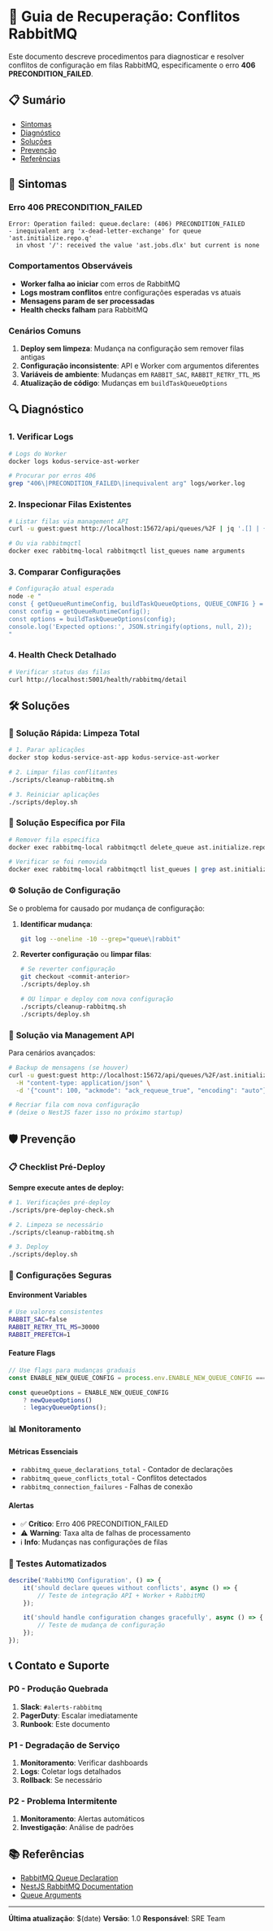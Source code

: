 # 🔧 Guia de Recuperação: Conflitos RabbitMQ

Este documento descreve procedimentos para diagnosticar e resolver conflitos de configuração em filas RabbitMQ, especificamente o erro **406 PRECONDITION_FAILED**.

## 📋 Sumário

- [Sintomas](#sintomas)
- [Diagnóstico](#diagnóstico)
- [Soluções](#soluções)
- [Prevenção](#prevenção)
- [Referências](#referências)

## 🚨 Sintomas

### Erro 406 PRECONDITION_FAILED

```
Error: Operation failed: queue.declare: (406) PRECONDITION_FAILED
- inequivalent arg 'x-dead-letter-exchange' for queue 'ast.initialize.repo.q'
  in vhost '/': received the value 'ast.jobs.dlx' but current is none
```

### Comportamentos Observáveis

- **Worker falha ao iniciar** com erros de RabbitMQ
- **Logs mostram conflitos** entre configurações esperadas vs atuais
- **Mensagens param de ser processadas**
- **Health checks falham** para RabbitMQ

### Cenários Comuns

1. **Deploy sem limpeza**: Mudança na configuração sem remover filas antigas
2. **Configuração inconsistente**: API e Worker com argumentos diferentes
3. **Variáveis de ambiente**: Mudanças em `RABBIT_SAC`, `RABBIT_RETRY_TTL_MS`
4. **Atualização de código**: Mudanças em `buildTaskQueueOptions`

## 🔍 Diagnóstico

### 1. Verificar Logs

```bash
# Logs do Worker
docker logs kodus-service-ast-worker

# Procurar por erros 406
grep "406\|PRECONDITION_FAILED\|inequivalent arg" logs/worker.log
```

### 2. Inspecionar Filas Existentes

```bash
# Listar filas via management API
curl -u guest:guest http://localhost:15672/api/queues/%2F | jq '.[] | {name: .name, arguments: .arguments}'

# Ou via rabbitmqctl
docker exec rabbitmq-local rabbitmqctl list_queues name arguments
```

### 3. Comparar Configurações

```bash
# Configuração atual esperada
node -e "
const { getQueueRuntimeConfig, buildTaskQueueOptions, QUEUE_CONFIG } = require('./dist/core/infrastructure/queue/queue.constants.js');
const config = getQueueRuntimeConfig();
const options = buildTaskQueueOptions(config);
console.log('Expected options:', JSON.stringify(options, null, 2));
"
```

### 4. Health Check Detalhado

```bash
# Verificar status das filas
curl http://localhost:5001/health/rabbitmq/detail
```

## 🛠️ Soluções

### 🚨 **Solução Rápida: Limpeza Total**

```bash
# 1. Parar aplicações
docker stop kodus-service-ast-app kodus-service-ast-worker

# 2. Limpar filas conflitantes
./scripts/cleanup-rabbitmq.sh

# 3. Reiniciar aplicações
./scripts/deploy.sh
```

### 🔧 **Solução Específica por Fila**

```bash
# Remover fila específica
docker exec rabbitmq-local rabbitmqctl delete_queue ast.initialize.repo.q

# Verificar se foi removida
docker exec rabbitmq-local rabbitmqctl list_queues | grep ast.initialize.repo.q
```

### ⚙️ **Solução de Configuração**

Se o problema for causado por mudança de configuração:

1. **Identificar mudança**:

    ```bash
    git log --oneline -10 --grep="queue\|rabbit"
    ```

2. **Reverter configuração** ou **limpar filas**:

    ```bash
    # Se reverter configuração
    git checkout <commit-anterior>
    ./scripts/deploy.sh

    # OU limpar e deploy com nova configuração
    ./scripts/cleanup-rabbitmq.sh
    ./scripts/deploy.sh
    ```

### 🐰 **Solução via Management API**

Para cenários avançados:

```bash
# Backup de mensagens (se houver)
curl -u guest:guest http://localhost:15672/api/queues/%2F/ast.initialize.repo.q/get \
  -H "content-type: application/json" \
  -d '{"count": 100, "ackmode": "ack_requeue_true", "encoding": "auto"}'

# Recriar fila com nova configuração
# (deixe o NestJS fazer isso no próximo startup)
```

## 🛡️ Prevenção

### 📋 Checklist Pré-Deploy

**Sempre execute antes de deploy:**

```bash
# 1. Verificações pré-deploy
./scripts/pre-deploy-check.sh

# 2. Limpeza se necessário
./scripts/cleanup-rabbitmq.sh

# 3. Deploy
./scripts/deploy.sh
```

### 🔧 Configurações Seguras

#### Environment Variables

```bash
# Use valores consistentes
RABBIT_SAC=false
RABBIT_RETRY_TTL_MS=30000
RABBIT_PREFETCH=1
```

#### Feature Flags

```typescript
// Use flags para mudanças graduais
const ENABLE_NEW_QUEUE_CONFIG = process.env.ENABLE_NEW_QUEUE_CONFIG === 'true';

const queueOptions = ENABLE_NEW_QUEUE_CONFIG
    ? newQueueOptions()
    : legacyQueueOptions();
```

### 📊 Monitoramento

#### Métricas Essenciais

- `rabbitmq_queue_declarations_total` - Contador de declarações
- `rabbitmq_queue_conflicts_total` - Conflitos detectados
- `rabbitmq_connection_failures` - Falhas de conexão

#### Alertas

- ✅ **Crítico**: Erro 406 PRECONDITION_FAILED
- ⚠️ **Warning**: Taxa alta de falhas de processamento
- ℹ️ **Info**: Mudanças nas configurações de filas

### 🧪 Testes Automatizados

```typescript
describe('RabbitMQ Configuration', () => {
    it('should declare queues without conflicts', async () => {
        // Teste de integração API + Worker + RabbitMQ
    });

    it('should handle configuration changes gracefully', async () => {
        // Teste de mudança de configuração
    });
});
```

## 📞 Contato e Suporte

### P0 - Produção Quebrada

1. **Slack**: `#alerts-rabbitmq`
2. **PagerDuty**: Escalar imediatamente
3. **Runbook**: Este documento

### P1 - Degradação de Serviço

1. **Monitoramento**: Verificar dashboards
2. **Logs**: Coletar logs detalhados
3. **Rollback**: Se necessário

### P2 - Problema Intermitente

1. **Monitoramento**: Alertas automáticos
2. **Investigação**: Análise de padrões

## 📚 Referências

- [RabbitMQ Queue Declaration](https://www.rabbitmq.com/queues.html#declaring)
- [NestJS RabbitMQ Documentation](https://docs.nestjs.com/microservices/basics#rabbitmq)
- [Queue Arguments](https://www.rabbitmq.com/docs/queue-arguments)

---

**Última atualização**: $(date)
**Versão**: 1.0
**Responsável**: SRE Team
